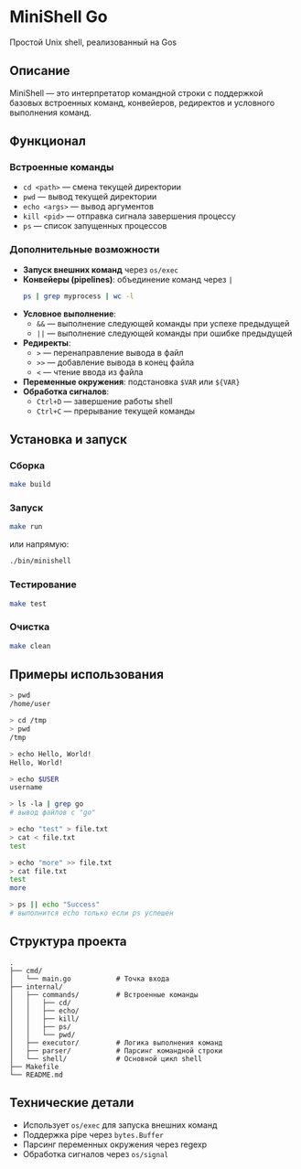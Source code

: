 # MiniShell Go

Простой Unix shell, реализованный на Gos

## Описание

MiniShell — это интерпретатор командной строки с поддержкой базовых встроенных команд, конвейеров, редиректов и условного выполнения команд.

## Функционал

### Встроенные команды

- `cd <path>` — смена текущей директории
- `pwd` — вывод текущей директории
- `echo <args>` — вывод аргументов
- `kill <pid>` — отправка сигнала завершения процессу
- `ps` — список запущенных процессов

### Дополнительные возможности

- **Запуск внешних команд** через `os/exec`
- **Конвейеры (pipelines)**: объединение команд через `|`
  ```bash
  ps | grep myprocess | wc -l
  ```
- **Условное выполнение**:
  - `&&` — выполнение следующей команды при успехе предыдущей
  - `||` — выполнение следующей команды при ошибке предыдущей
- **Редиректы**:
  - `>` — перенаправление вывода в файл
  - `>>` — добавление вывода в конец файла
  - `<` — чтение ввода из файла
- **Переменные окружения**: подстановка `$VAR` или `${VAR}`
- **Обработка сигналов**:
  - `Ctrl+D` — завершение работы shell
  - `Ctrl+C` — прерывание текущей команды

## Установка и запуск

### Сборка

```bash
make build
```

### Запуск

```bash
make run
```

или напрямую:

```bash
./bin/minishell
```

### Тестирование

```bash
make test
```

### Очистка

```bash
make clean
```

## Примеры использования

```bash
> pwd
/home/user

> cd /tmp
> pwd
/tmp

> echo Hello, World!
Hello, World!

> echo $USER
username

> ls -la | grep go
# вывод файлов с "go"

> echo "test" > file.txt
> cat < file.txt
test

> echo "more" >> file.txt
> cat file.txt
test
more

> ps || echo "Success"
# выполнится echo только если ps успешен
```

## Структура проекта

```
.
├── cmd/
│   └── main.go           # Точка входа
├── internal/
│   ├── commands/         # Встроенные команды
│   │   ├── cd/
│   │   ├── echo/
│   │   ├── kill/
│   │   ├── ps/
│   │   └── pwd/
│   ├── executor/         # Логика выполнения команд
│   ├── parser/           # Парсинг командной строки
│   └── shell/            # Основной цикл shell
├── Makefile
└── README.md
```

## Технические детали

- Использует `os/exec` для запуска внешних команд
- Поддержка pipe через `bytes.Buffer`
- Парсинг переменных окружения через regexp
- Обработка сигналов через `os/signal`
